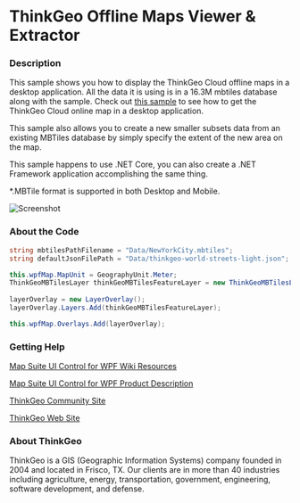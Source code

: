 # ThinkGeo Offline Maps Viewer & Extractor

### Description

This sample shows you how to display the ThinkGeo Cloud offline maps in a desktop application. All the data it is using is in a 16.3M mbtiles database along with the sample. Check out [this sample](https://github.com/ThinkGeo/ThinkGeoCloudVectorMapsSample-ForWpf12) to see how to get the ThinkGeo Cloud online map in a desktop application. 

This sample also allows you to create a new smaller subsets data from an existing MBTiles database by simply specify the extent of the new area on the map.  

This sample happens to use .NET Core, you can also create a .NET Framework application accomplishing the same thing. 

*.MBTile format is supported in both Desktop and Mobile.

![Screenshot](https://github.com/ThinkGeo/ThinkGeoOfflineMapsViewerAndExtractor-ForWpf12/blob/master/Screenshot.gif)

### About the Code
```csharp
string mbtilesPathFilename = "Data/NewYorkCity.mbtiles";
string defaultJsonFilePath = "Data/thinkgeo-world-streets-light.json";

this.wpfMap.MapUnit = GeographyUnit.Meter;
ThinkGeoMBTilesLayer thinkGeoMBTilesFeatureLayer = new ThinkGeoMBTilesLayer(mbtilesPathFilename, new Uri(defaultJsonFilePath, UriKind.Relative));
            
layerOverlay = new LayerOverlay();
layerOverlay.Layers.Add(thinkGeoMBTilesFeatureLayer);

this.wpfMap.Overlays.Add(layerOverlay);
```
### Getting Help

[Map Suite UI Control for WPF Wiki Resources](https://wiki.thinkgeo.com/wiki/thinkgeo_desktop_for_wpf)

[Map Suite UI Control for WPF Product Description](https://thinkgeo.com/gis-ui-desktop#platforms)

[ThinkGeo Community Site](http://community.thinkgeo.com/)

[ThinkGeo Web Site](http://www.thinkgeo.com)

### About ThinkGeo
ThinkGeo is a GIS (Geographic Information Systems) company founded in 2004 and located in Frisco, TX. Our clients are in more than 40 industries including agriculture, energy, transportation, government, engineering, software development, and defense.
